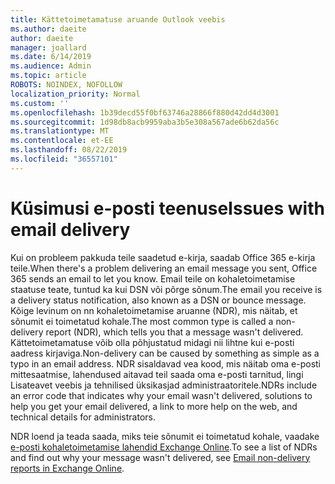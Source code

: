 ```yaml
---
title: Kättetoimetamatuse aruande Outlook veebis
ms.author: daeite
author: daeite
manager: joallard
ms.date: 6/14/2019
ms.audience: Admin
ms.topic: article
ROBOTS: NOINDEX, NOFOLLOW
localization_priority: Normal
ms.custom: ''
ms.openlocfilehash: 1b39decd55f0bf63746a28866f880d42dd4d3001
ms.sourcegitcommit: 1d98db8acb9959aba3b5e308a567ade6b62da56c
ms.translationtype: MT
ms.contentlocale: et-EE
ms.lasthandoff: 08/22/2019
ms.locfileid: "36557101"
---
```

# <a name="issues-with-email-delivery"></a><span data-ttu-id="f5733-102">Küsimusi e-posti teenuse</span><span class="sxs-lookup"><span data-stu-id="f5733-102">Issues with email delivery</span></span>

<span data-ttu-id="f5733-103">Kui on probleem pakkuda teile saadetud e-kirja, saadab Office 365 e-kirja teile.</span><span class="sxs-lookup"><span data-stu-id="f5733-103">When there's a problem delivering an email message you sent, Office 365 sends an email to let you know.</span></span> <span data-ttu-id="f5733-104">Email teile on kohaletoimetamise staatuse teate, tuntud ka kui DSN või põrge sõnum.</span><span class="sxs-lookup"><span data-stu-id="f5733-104">The email you receive is a delivery status notification, also known as a DSN or bounce message.</span></span> <span data-ttu-id="f5733-105">Kõige levinum on nn kohaletoimetamise aruanne (NDR), mis näitab, et sõnumit ei toimetatud kohale.</span><span class="sxs-lookup"><span data-stu-id="f5733-105">The most common type is called a non-delivery report (NDR), which tells you that a message wasn't delivered.</span></span> <span data-ttu-id="f5733-106">Kättetoimetamatuse võib olla põhjustatud midagi nii lihtne kui e-posti aadress kirjaviga.</span><span class="sxs-lookup"><span data-stu-id="f5733-106">Non-delivery can be caused by something as simple as a typo in an email address.</span></span> <span data-ttu-id="f5733-107">NDR sisaldavad vea kood, mis näitab oma e-posti mittesaatmise, lahendused aitavad teil saada oma e-posti tarnitud, lingi Lisateavet veebis ja tehnilised üksikasjad administraatoritele.</span><span class="sxs-lookup"><span data-stu-id="f5733-107">NDRs include an error code that indicates why your email wasn't delivered, solutions to help you get your email delivered, a link to more help on the web, and technical details for administrators.</span></span>

<span data-ttu-id="f5733-108">NDR loend ja teada saada, miks teie sõnumit ei toimetatud kohale, vaadake [e-posti kohaletoimetamise lahendid Exchange Online](https://docs.microsoft.com/exchange/mail-flow-best-practices/non-delivery-reports-in-exchange-online/non-delivery-reports-in-exchange-online).</span><span class="sxs-lookup"><span data-stu-id="f5733-108">To see a list of NDRs and find out why your message wasn't delivered, see [Email non-delivery reports in Exchange Online](https://docs.microsoft.com/exchange/mail-flow-best-practices/non-delivery-reports-in-exchange-online/non-delivery-reports-in-exchange-online).</span></span>